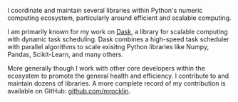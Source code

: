 
I coordinate and maintain several libraries within Python's numeric computing
ecosystem, particularly around efficient and scalable computing.

I am primarily known for my work on [Dask](https://dask.pydata.org), a library
for scalable computing with dynamic task scheduling.  Dask combines a
high-speed task scheduler with parallel algorithms to scale exisitng Python
libraries like Numpy, Pandas, Scikit-Learn, and many others.

More generally though I work with other core developers within the ecosystem to
promote the general health and efficiency.  I contribute to and maintain dozens
of libraries.
A more complete record of my contribution is available on GitHub:
[github.com/mrocklin](https://github.com/mrocklin).
